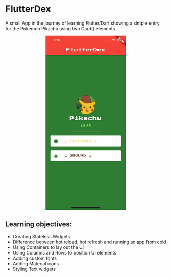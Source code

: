 # FlutterDex

A small App in the journey of learning Flutter/Dart showing a simple entry for the Pokemon Pikachu using two Card() elements.

<div align="center">
<img src="images/screen.png" width="50%">
</div>

## Learning objectives:

- Creating Stateless Widgets
- Difference between hot reload, hot refresh and running an app from cold
- Using Containers to lay out the UI
- Using Columns and Rows to position UI elements
- Adding custom fonts
- Adding Material icons
- Styling Text widgets
